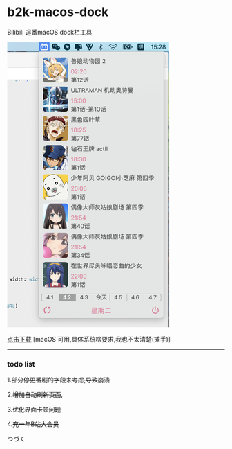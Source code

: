 # b2k-macos-dock
Bilibili 追番macOS dock栏工具

<img src="./mdSupport/00.jpg" width=375 height=658 />

[点击下载](https://github.com/Dawninest/b2k-macos/releases/download/v0.0/B2K-v0.0.dmg) [macOS 可用,具体系统啥要求,我也不太清楚(摊手)]

------

### todo list

1.~~部分停更番剧的字段未考虑,导致崩溃~~

2.~~增加自动刷新页面~~,

3.~~优化界面卡顿问题~~

4.~~充一年B站大会员~~

つづく

